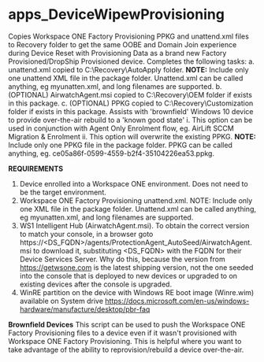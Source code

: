 # apps_DeviceWipewProvisioning
Copies Workspace ONE Factory Provisioning PPKG and unattend.xml files to Recovery folder to get the same OOBE and Domain Join experience during 
Device Reset with Provisioning Data as a brand new Factory Provisioned/DropShip Provisioned device. Completes the following tasks:
a.    unattend.xml copied to C:\Recovery\AutoApply folder. 
      **NOTE:** Include only one unattend XML file in the package folder. Unattend.xml can be called anything, eg myunatten.xml, and long filenames are supported.
b.    (OPTIONAL) AirwatchAgent.msi copied to C:\Recovery\OEM folder if exists in this package. 
c.    (OPTIONAL) PPKG copied to C:\Recovery\Customization folder if exists in this package. 
      Assists with 'brownfield' Windows 10 device to provide over-the-air rebuild to a 'known good state'
      i.    This option can be used in conjunction with Agent Only Enrolment flow, eg. AirLift SCCM Migration & Enrolment
      ii.   This option will overwrite the existing PPKG.
      **NOTE:** Include only one PPKG file in the package folder. PPKG can be called anything, eg. ce05a86f-0599-4559-b2f4-35104226ea53.ppkg.

**REQUIREMENTS**
1. Device enrolled into a Workspace ONE environment. Does not need to be the target environment.
2. Workspace ONE Factory Provisioning unattend.xml. 
   NOTE: Include only one XML file in the package folder. Unattend.xml can be called anything, eg myunatten.xml, and long filenames are supported.
3. WS1 Intelligent Hub (AirwatchAgent.msi). To obtain the correct version to match your console, 
   in a browser goto https://<DS_FQDN>/agents/ProtectionAgent_AutoSeed/AirwatchAgent.msi to download it, substituting <DS_FQDN> with the FQDN 
   for their Device Services Server. Why do this, because the version from https://getwsone.com is the latest shipping version, 
   not the one seeded into the console that is deployed to new devices or upgraded to on existing devices after the console is upgraded.
5. WinRE partition on the device with Windows RE boot image (Winre.wim) available on System drive
   https://docs.microsoft.com/en-us/windows-hardware/manufacture/desktop/pbr-faq

**Brownfield Devices**
This script can be used to push the Workspace ONE Factory Provisioning files to a device even if it wasn't provisioned with Workspace ONE Factory Provisioning.
This is helpful where you want to take advantage of the ability to reprovision/rebuild a device over-the-air.
